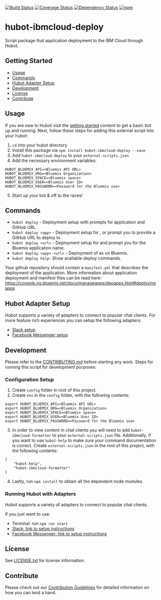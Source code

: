 [![Build Status](https://travis-ci.org/ibm-cloud-solutions/hubot-ibmcloud-deploy.svg?branch=master)](https://travis-ci.org/ibm-cloud-solutions/hubot-ibmcloud-deploy)
[![Coverage Status](https://coveralls.io/repos/github/ibm-cloud-solutions/hubot-ibmcloud-deploy/badge.svg?branch=cleanup)](https://coveralls.io/github/ibm-cloud-solutions/hubot-ibmcloud-deploy?branch=cleanup)
[![Dependency Status](https://dependencyci.com/github/ibm-cloud-solutions/hubot-ibmcloud-deploy/badge)](https://dependencyci.com/github/ibm-cloud-solutions/hubot-ibmcloud-deploy)
[![npm](https://img.shields.io/npm/v/hubot-ibmcloud-deploy.svg?maxAge=2592000)](https://www.npmjs.com/package/hubot-ibmcloud-deploy)

# hubot-ibmcloud-deploy

Script package that application deployment to the IBM Cloud through Hubot.

## Getting Started
  * [Usage](#usage)
  * [Commands](#commands)
  * [Hubot Adapter Setup](#hubot-adapter-setup)
  * [Development](#development)
  * [License](#license)
  * [Contribute](#contribute)

## Usage

If you are new to Hubot visit the [getting started](https://hubot.github.com/docs/) content to get a basic bot up and running.  Next, follow these steps for adding this external script into your hubot:

1. `cd` into your hubot directory
2. Install this package via `npm install hubot-ibmcloud-deploy --save`
3. Add `hubot-ibmcloud-deploy` to your `external-scripts.json`
4. Add the necessary environment variables:
```
HUBOT_BLUEMIX_API=<Bluemix API URL>
HUBOT_BLUEMIX_ORG=<Bluemix Organization>
HUBOT_BLUEMIX_SPACE=<Bluemix space>
HUBOT_BLUEMIX_USER=<Bluemix User ID>
HUBOT_BLUEMIX_PASSWORD=<Password for the Bluemix use>
```
5. Start up your bot & off to the races!

## Commands

- `hubot deploy` - Deployment setup with prompts for application and GitHub URL.
- `hubot deploy <app>` - Deployment setup for , or prompt you to provide a GitHub URL to deploy to .
- `hubot deploy <url>` - Deployment setup for and prompt you for the Bluemix application name.
- `hubot deploy <app> <url>` - Deployment of as on Bluemix.
- `hubot deploy help`- Show available deploy commands.

Your github repository should contain a `manifest.yml` that describes the deployment of the application.
More information about application deployment and manifest files can be read here: https://console.ng.bluemix.net/docs/manageapps/depapps.html#deployingapps

## Hubot Adapter Setup

Hubot supports a variety of adapters to connect to popular chat clients.  For more feature rich experiences you can setup the following adapters:
- [Slack setup](https://github.com/ibm-cloud-solutions/hubot-ibmcloud-deploy/blob/master/docs/adapters/slack.md)
- [Facebook Messenger setup](https://github.com/ibm-cloud-solutions/hubot-ibmcloud-deploy/blob/master/docs/adapters/facebook.md)

## Development

Please refer to the [CONTRIBUTING.md](https://github.com/ibm-cloud-solutions/hubot-ibmcloud-deploy/blob/master/CONTRIBUTING.md) before starting any work.  Steps for running this script for development purposes:

### Configuration Setup

1. Create `config` folder in root of this project.
2. Create `env` in the `config` folder, with the following contents:
```
export HUBOT_BLUEMIX_API=<Bluemix API URL>
export HUBOT_BLUEMIX_ORG=<Bluemix Organization>
export HUBOT_BLUEMIX_SPACE=<Bluemix space>
export HUBOT_BLUEMIX_USER=<Bluemix User ID>
export HUBOT_BLUEMIX_PASSWORD=<Password for the Bluemix use>
```
3. In order to view content in chat clients you will need to add `hubot-ibmcloud-formatter` to your `external-scripts.json` file. Additionally, if you want to use `hubot-help` to make sure your command documentation is correct. Create `external-scripts.json` in the root of this project, with the following contents:
```
[
	"hubot-help",
	"hubot-ibmcloud-formatter"
]
```
4. Lastly, run `npm install` to obtain all the dependent node modules.

### Running Hubot with Adapters

Hubot supports a variety of adapters to connect to popular chat clients.

If you just want to use:
 - Terminal: run `npm run start`
 - [Slack: link to setup instructions](https://github.com/ibm-cloud-solutions/hubot-ibmcloud-deploy/blob/master/docs/adapters/slack.md)
 - [Facebook Messenger: link to setup instructions](https://github.com/ibm-cloud-solutions/hubot-ibmcloud-deploy/blob/master/docs/adapters/facebook.md)

## License

See [LICENSE.txt](https://github.com/ibm-cloud-solutions/hubot-ibmcloud-deploy/blob/master/LICENSE.txt) for license information.

## Contribute

Please check out our [Contribution Guidelines](https://github.com/ibm-cloud-solutions/hubot-ibmcloud-deploy/blob/master/CONTRIBUTING.md) for detailed information on how you can lend a hand.
